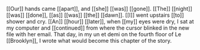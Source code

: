 [[Our]] hands came [[apart]], and [[she]] [[was]] [[gone]]. [[The]] [[night]] [[was]] [[done]], [[as]] [[was]] [[the]] [[dawn]]. [[I]] went upstairs [[to]] shower and cry. [[An]] [[hour]] [[later]], when [[my]] eyes were dry, I sat at my computer and [[continued]] from where the cursor blinked in the new file with her email. That day, in my un et demi on the fourth floor of Le [[Brooklyn]], I wrote what would become this chapter of the story.